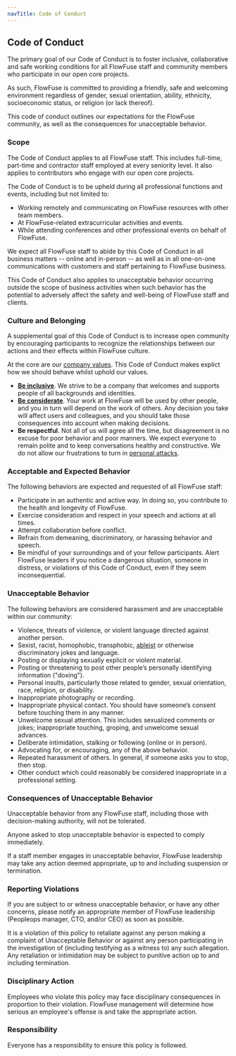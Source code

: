 ```yaml
---
navTitle: Code of Conduct
---
```


## Code of Conduct

The primary goal of our Code of Conduct is to foster inclusive, collaborative
and safe working conditions for all FlowFuse staff and community members who
participate in our open core projects.

As such, FlowFuse is committed to providing a friendly, safe and welcoming
environment regardless of gender, sexual orientation, ability, ethnicity,
socioeconomic status, or religion (or lack thereof).

This code of conduct outlines our expectations for the FlowFuse community, as
well as the consequences for unacceptable behavior.

### Scope 

The Code of Conduct applies to all FlowFuse staff. This includes full-time,
part-time and contractor staff employed at every seniority level. It also applies
to contributors who engage with our open core projects.

The Code of Conduct is to be upheld during all professional functions and events,
including but not limited to:

 - Working remotely and communicating on FlowFuse resources with other team members.
 - At FlowFuse-related extracurricular activities and events.
 - While attending conferences and other professional events on behalf of FlowFuse.
 
We expect all FlowFuse staff to abide by this Code of Conduct in all business
matters -- online and in-person -- as well as in all one-on-one communications
with customers and staff pertaining to FlowFuse business.

This Code of Conduct also applies to unacceptable behavior occurring outside the
scope of business activities when such behavior has the potential to adversely
affect the safety and well-being of FlowFuse staff and clients.

### Culture and Belonging

A supplemental goal of this Code of Conduct is to increase open community by
encouraging participants to recognize the relationships between our actions and
their effects within FlowFuse culture.

At the core are our [company values](../company/values.md). This Code of Conduct
makes explict how we should behave whilst uphold our values.

 - [**Be inclusive**](../company/values.md#👥-collaborative-community). We strive
   to be a company that welcomes and supports people of all backgrounds and identities.
 - [**Be considerate**](../company/values.md#🤝-customer-empathy). Your work at
   FlowFuse will be used by other people, and you in turn will depend on the
   work of others. Any decision you take will affect users and colleagues, and
   you should take those consequences into account when making decisions.
 - **Be respectful**. Not all of us will agree all the time, but disagreement is
   no excuse for poor behavior and poor manners. We expect everyone to remain polite
   and to keep conversations healthy and constructive. We do not allow our frustrations
   to turn in [personal attacks](https://en.wikipedia.org/wiki/Ad_hominem).

### Acceptable and Expected Behavior

The following behaviors are expected and requested of all FlowFuse staff:

 - Participate in an authentic and active way. In doing so, you contribute to the
   health and longevity of FlowFuse.
 - Exercise consideration and respect in your speech and actions at all times.
 - Attempt collaboration before conflict.
 - Refrain from demeaning, discriminatory, or harassing behavior and speech.
 - Be mindful of your surroundings and of your fellow participants. Alert FlowFuse
   leaders if you notice a dangerous situation, someone in distress, or violations
   of this Code of Conduct, even if they seem inconsequential.

### Unacceptable Behavior

The following behaviors are considered harassment and are unacceptable within our community:

 - Violence, threats of violence, or violent language directed against another person.
 - Sexist, racist, homophobic, transphobic, [ableist](https://en.wikipedia.org/wiki/Ableism) or otherwise discriminatory jokes and language.
 - Posting or displaying sexually explicit or violent material.
 - Posting or threatening to post other people’s personally identifying information ("doxing").
 - Personal insults, particularly those related to gender, sexual orientation, race, religion, or disability.
 - Inappropriate photography or recording.
 - Inappropriate physical contact. You should have someone’s consent before touching them in any manner.
 - Unwelcome sexual attention. This includes sexualized comments or jokes; inappropriate touching, groping, and unwelcome sexual advances.
 - Deliberate intimidation, stalking or following (online or in person).
 - Advocating for, or encouraging, any of the above behavior.
 - Repeated harassment of others. In general, if someone asks you to stop, then stop.
 - Other conduct which could reasonably be considered inappropriate in a professional setting.

### Consequences of Unacceptable Behavior

Unacceptable behavior from any FlowFuse staff, including those with
decision-making authority, will not be tolerated.

Anyone asked to stop unacceptable behavior is expected to comply immediately.

If a staff member engages in unacceptable behavior, FlowFuse leadership may take
any action deemed appropriate, up to and including suspension or termination.

### Reporting Violations

If you are subject to or witness unacceptable behavior, or have any other concerns,
please notify an appropriate member of FlowFuse leadership (Peopleops manager, CTO, and/or CEO) as soon as possible.

It is a violation of this policy to retaliate against any person making a
complaint of Unacceptable Behavior or against any person participating in the
investigation of (including testifying as a witness to) any such allegation. Any
retaliation or intimidation may be subject to punitive action up to and including
termination.

### Disciplinary Action

Employees who violate this policy may face disciplinary consequences in proportion
to their violation. FlowFuse management will determine how serious an employee's
offense is and take the appropriate action.

### Responsibility

Everyone has a responsibility to ensure this policy is followed.
